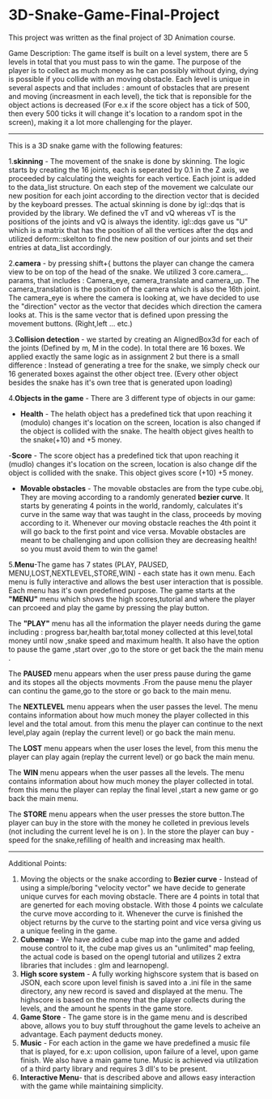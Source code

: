 # 3D-Snake-Game-Final-Project

This project was written as the final project of 3D Animation course.

Game Description:
The game itself is built on a level system, there are 5 levels in total that you must pass to win the game. The purpose of the player is to collect as much money as he can possibly  without dying, dying is possible if you collide with an moving obstacle. Each level is unique in several aspects and that includes : amount of obstacles that are present and moving (increasment in each level), the tick that is reponsible for the object actions is decreased (For e.x if the score object has a tick of 500, then every 500 ticks it will change it's location to a random spot in the screen), making it a lot more challenging for the player.


----

This is a 3D snake game with the following features:

1.**skinning** - The movement of the snake is done by skinning. The logic starts by creating the 16 joints, each is seperated by 0.1 in the Z axis, we proceeded by calculating the weights for each vertice. Each joint is added to the data_list structure. On each step of the movement we calculate our new position for each joint according to the direction vector that is decided by the keyboard presses. The actual skinning is done by igl::dqs that is provided by the library. We defined the vT and vQ whereas vT is the positions of the joints and vQ is always the identity. igl::dqs gave us "U" which is a matrix that has the position of all the vertices after the dqs and utilized deform::skelton to find the new position of our joints and set their entries at data_list accordingly.

2.**camera** - by pressing shift+{ buttons the player can change the camera view to be on top of the head of the snake.
We utilized 3 core.camera_.. params, that includes : Camera_eye, camera_translate and camera_up. The camera_translation is the position of the camera which is also the 16th joint. The camera_eye is where the camera is looking at, we have decided to use the "direction" vector as the vector that decides which direction the camera looks at. This is the same vector that is defined upon pressing the movement buttons. (Right,left ... etc.)


3.**Collision detection** - we started by creating an AlignedBox3d for each of the joints (Defined by m, M in the code).  In total there are 16 boxes. We applied exactly the same logic as in assignment 2 but there is a small difference : Instead of generating a tree for the snake, we simply check our 16 generated boxes against the other object tree.  (Every other object besides the snake has it's own tree that is generated upon loading)

4.**Objects in the game** - There are 3 different type of objects in our game:
 
- **Health** - The helath object has a predefined tick that upon reaching it (modulo) changes it's location on the screen, location is also changed if the object is collided with the snake. The health object gives health to the snake(+10) and +5 money.

-**Score** - The score object has a predefined tick that upon reaching it (mudlo) changes it's location on the screen, location is also change dif the object is collided with the snake. This object gives score (+10)  +5 money.

- **Movable obstacles** - The movable obstacles are from the type cube.obj, They are moving according to a randomly generated **bezier curve**.  It starts by generating 4 points in the world, randomly, calculates it's curve in the same way that was taught in the class, proceeds by moving according to it. Whenever our moving obstacle reaches the 4th point it will go back to the first point and vice versa. Movable obstacles are meant to be challenging and upon collision they are decreasing health! so you must avoid them to win the game!


5.**Menu**-The game has 7 states (PLAY, PAUSED, MENU,LOST,NEXTLEVEL,STORE,WIN) - each state has it own menu. Each menu is fully interactive and allows the best user interaction that is possible. Each menu has it's own predefined purpose.
The game starts at the **"MENU"** menu which shows the high scores,tutorial and where the player can prcoeed and play the game by pressing the play button.

The **"PLAY"** menu has all the information the player needs during the game including : progress bar,health bar,total money collected at this level,total money until now ,snake speed and maximum health. It also have the option to pause the game ,start over ,go to the store or get back the the main menu . 

 The **PAUSED** menu appears when the user press pause during the game and its stopes all the objects movments .From the pause menu the player can continu the game,go to the store or go back to the main menu.
 
  The **NEXTLEVEL** menu appears when the user passes the level. The menu contains information about how much money the player collected in this level and the total amout.
  from this menu the player can continue to the next level,play again (replay the current level) or go back the main menu.
  
  The **LOST** menu appears when the user loses the level, from this menu the player can play again (replay the current level) or go back the main menu.
  
  The **WIN** menu appears when the user passes all the levels. The menu contains information about how much money the player collected in total.
  from this menu the player can replay the final level ,start a new game or go back the main menu.
  
  The **STORE** menu appears when the user presses the store button.The player can buy in the store with the money he colleted in previous levels (not including the current level he is on ). In the store the player can buy - speed for the snake,refilling of health and increasing max health.
  
------
  Additional Points:
  
  1. Moving the objects or the snake according to **Bezier curve** - Instead of using a simple/boring "velocity vector" we have decide to generate unique curves for each moving obstacle. There are 4 points in total that are generted for each moving obstacle. With those 4 points we calculate the curve move according to it.
  Whenever the curve is finished the object returns by the curve to the starting point and vice versa giving us a unique feeling in the game.
  2. **Cubemap** - We have added a cube map into the game and added mouse control to it, the cube map gives us an "unlimited" map feeling, the actual code is based on the opengl tutorial and utilizes 2 extra libraries that includes : glm and learnopengl.
  3.  **High score system** - A fully working highscore system that is based on JSON, each score upon level finish is saved into a .ini file in the same directory, any new record is saved and displayed at the menu. The highscore is based on the money that the player collects during the levels, and the amount he spents in the game store.
  4.  **Game Store** - The game store is in the game menu and is described above, allows you to buy stuff throughout the game levels to acheive an advantage. Each payment deducts money.
  5.  **Music** - For each action in the game we have predefined a music file that is played, for e.x: upon collision, upon failure of a level, upon game finish. We also have a main game tune. Music is achieved via utilization of a third party library and requires 3 dll's to be present.
  6.   **Interactive Menu**- that is described above and allows easy interaction with the game while maintaining simplicity.

